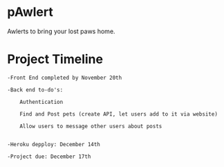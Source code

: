 # pAwlert
Awlerts to bring your lost paws home.

<h1> Project Timeline </h1>

	-Front End completed by November 20th

	-Back end to-do's:
		
		Authentication

		Find and Post pets (create API, let users add to it via website)

		Allow users to message other users about posts


	-Heroku depploy: December 14th

	-Project due: December 17th





